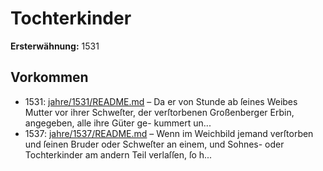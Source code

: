 # Tochterkinder

**Ersterwähnung:** 1531

## Vorkommen
- 1531: [jahre/1531/README.md](../jahre/1531/README.md) – Da er von Stunde ab ſeines
Weibes Mutter vor ihrer Schweſter, der verſtorbenen
Großenberger Erbin, angegeben, alle ihre Güter ge-
kummert un...
- 1537: [jahre/1537/README.md](../jahre/1537/README.md) – Wenn im Weichbild jemand verſtorben und ſeinen
Bruder oder Schweſter an einem, und Sohnes- oder
Tochterkinder am andern Teil verlaſſen, ſo h...
